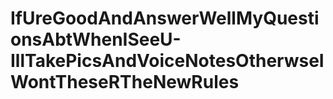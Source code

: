 # IfUreGoodAndAnswerWellMyQuestionsAbtWhenISeeU-IllTakePicsAndVoiceNotesOtherwseIWontTheseRTheNewRules
